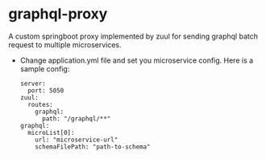 # graphql-proxy
A custom springboot proxy implemented by zuul for sending graphql batch request to multiple microservices.

* Change application.yml file and set you microservice config. Here is a sample config:
  ``` 
  server:
    port: 5050
  zuul:
    routes:
      graphql:
        path: "/graphql/**"
  graphql:
    microList[0]:
      url: "microservice-url"
      schemaFilePath: "path-to-schema"
  ```

